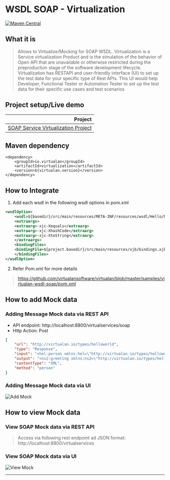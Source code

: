 # WSDL SOAP - Virtualization

[![Maven Central](https://img.shields.io/maven-central/v/io.virtualan/virtualization.svg?label=Maven%20Central)](https://search.maven.org/search?q=g:%22io.virtualan%22%20AND%20a:%22virtualization%22)


## What it is
>  Allows to Virtualize/Mocking for SOAP WSDL. Virtualization is a Service virtualization Product and is the simulation of the behavior of Open API that are unavailable or otherwise restricted during the preproduction stage of the software development lifecycle. 
Virtualization has RESTAPI and user-friendly interface (UI) to set up the test data for your specific type of Rest APIs. This UI would help Developer, Functional Tester or Automation Tester to set up the test data for their specific use cases and test scenarios 

## Project setup/Live demo

 |Project|  
 |----------:|
  |[SOAP Service Virtualization Project](https://github.com/virtualansoftware/virtualan/tree/master/samples/virtualan-wsdl-soap)  |

## Maven dependency
```mvn 
<dependency>
	<groupId>io.virtualan</groupId>
	<artifactId>virtualization</artifactId>
	<version>${virtualan.version}</version>
</dependency>
``` 

## How to Integrate
1. Add each wsdl in the following wsdl options in pom.xml   

```XML
<wsdlOption>
    <wsdl>${basedir}/src/main/resources/META-INF/resources/wsdl/Hello/helloworld.wsdl</wsdl>
    <extraargs>
    <extraarg>-xjc-Xequals</extraarg>
    <extraarg>-xjc-XhashCode</extraarg>
    <extraarg>-xjc-XtoString</extraarg>
    </extraargs>
    <bindingFiles>
    <bindingFile>${project.basedir}/src/main/resources/xjb/bindings.xjb</bindingFile>
    </bindingFiles>
</wsdlOption>
```

2. Refer Pom.xml for more details
> https://github.com/virtualansoftware/virtualan/blob/master/samples/virtualan-wsdl-soap/pom.xml

## How to add Mock data
### Adding Message Mock data via REST API
- API endpoint: http://localhost:8800/virtualservices/soap
- Http Action: Post

```JSON
{
    "url": "http://virtualan.io/types/helloworld",
    "type": "Response",
    "input": "<hel:person xmlns:hel=\"http://virtualan.io/types/helloworld\">\n  <hel:firstName>Bill</hel:firstName>\n  <hel:lastName>Gates</hel:lastName>\n</hel:person>",
    "output": "<ns2:greeting xmlns:ns2=\"http://virtualan.io/types/helloworld\">\n  <ns2:greeting>Welcome World SV!!!</ns2:greeting>\n</ns2:greeting>",
    "contentType": "XML",
    "method": "person"
}

```

### Adding Message Mock data via UI

![Add Mock](_images/sv/soap/soap_add_mock.png)


## How to view Mock data
### View SOAP Mock data via REST API
> Access via following rest endpoint ad JSON format: http://localhost:8800/virtualservices


### View SOAP Mock data via UI

![View Mock](_images/sv/soap/view_mock.png)

----
